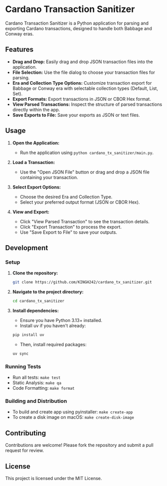# Cardano Transaction Sanitizer

Cardano Transaction Sanitizer is a Python application for parsing and exporting Cardano transactions, designed to handle both Babbage and Conway eras.

## Features

- **Drag and Drop:** Easily drag and drop JSON transaction files into the application.
- **File Selection:** Use the file dialog to choose your transaction files for parsing.
- **Era and Collection Type Options:** Customize transaction export for Babbage or Conway era with selectable collection types (Default, List, Set).
- **Export Formats:** Export transactions in JSON or CBOR Hex format.
- **View Parsed Transactions:** Inspect the structure of parsed transactions directly within the app.
- **Save Exports to File:** Save your exports as JSON or text files.

## Usage

1. **Open the Application:**
   - Run the application using `python cardano_tx_sanitizer/main.py`.

2. **Load a Transaction:**
   - Use the "Open JSON File" button or drag and drop a JSON file containing your transaction.

3. **Select Export Options:**
   - Choose the desired Era and Collection Type.
   - Select your preferred output format (JSON or CBOR Hex).

4. **View and Export:**
   - Click "View Parsed Transaction" to see the transaction details.
   - Click "Export Transaction" to process the export.
   - Use "Save Export to File" to save your outputs.

## Development

### Setup

1. **Clone the repository:**

   ```bash
   git clone https://github.com/KINGH242/cardano_tx_sanitizer.git
   ```

2. **Navigate to the project directory:**

   ```bash
   cd cardano_tx_sanitizer
   ```

3. **Install dependencies:**

   - Ensure you have Python 3.13+ installed.
   - Install uv if you haven't already:

   ```bash
   pip install uv
   ```

   - Then, install required packages:

   ```bash
   uv sync
   ```

### Running Tests

- Run all tests: `make test`
- Static Analysis: `make qa`
- Code Formatting: `make format`

### Building and Distribution

- To build and create app using pyinstaller: `make create-app`
- To create a disk image on macOS: `make create-disk-image`

## Contributing

Contributions are welcome! Please fork the repository and submit a pull request for review.

## License

This project is licensed under the MIT License.
